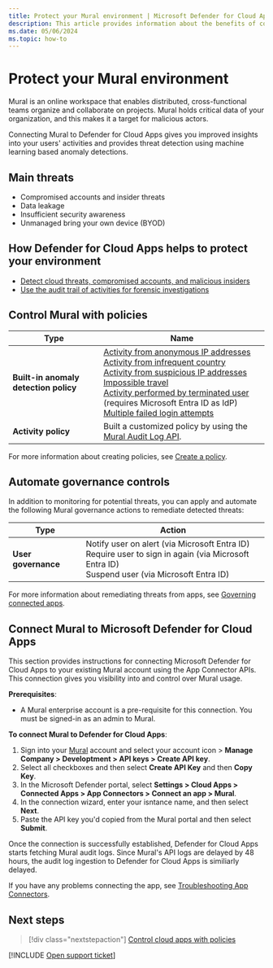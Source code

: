 ```yaml
---
title: Protect your Mural environment | Microsoft Defender for Cloud Apps
description: This article provides information about the benefits of connecting your Mural app to Defender for Cloud Apps using the API connector for visibility and control over use.
ms.date: 05/06/2024
ms.topic: how-to
---
```


# Protect your Mural environment

Mural is an online workspace that enables distributed, cross-functional teams organize and collaborate on projects. Mural holds critical data of your organization, and this makes it a target for malicious actors.

Connecting Mural to Defender for Cloud Apps gives you improved insights into your users' activities and provides threat detection using machine learning based anomaly detections.

## Main threats

- Compromised accounts and insider threats
- Data leakage
- Insufficient security awareness
- Unmanaged bring your own device (BYOD)

## How Defender for Cloud Apps helps to protect your environment

- [Detect cloud threats, compromised accounts, and malicious insiders](best-practices.md#detect-cloud-threats-compromised-accounts-malicious-insiders-and-ransomware)
- [Use the audit trail of activities for forensic investigations](best-practices.md#use-the-audit-trail-of-activities-for-forensic-investigations)

## Control Mural with policies

| **Type**                           | **Name**                                                     |
| ---------------------------------- | ------------------------------------------------------------ |
| **Built-in  anomaly detection policy** | [Activity from   anonymous IP addresses](anomaly-detection-policy.md#activity-from-anonymous-ip-addresses)  <br /> [Activity from   infrequent country](anomaly-detection-policy.md#activity-from-infrequent-country) <br /> [Activity from   suspicious IP addresses](anomaly-detection-policy.md#activity-from-suspicious-ip-addresses)  <br /> [Impossible travel](anomaly-detection-policy.md#impossible-travel)  <br /> [Activity   performed by terminated user](anomaly-detection-policy.md#activity-performed-by-terminated-user) (requires Microsoft Entra ID as IdP)   <br />[Multiple failed   login attempts](anomaly-detection-policy.md#multiple-failed-login-attempts)  <br /> |
| **Activity  policy**                   | Built a customized policy by using the [Mural Audit Log API](https://support.mural.co/s/article/audit-logs).  |

<!--check xrefs -->
For more information about creating policies, see [Create a policy](control-cloud-apps-with-policies.md#create-a-policy).

## Automate governance controls

In addition to monitoring for potential threats, you can apply and automate the following Mural governance actions to remediate detected threats:

| **Type**        | **Action**                                                   |
| --------------- | ------------------------------------------------------------ |
| **User governance** | Notify user on  alert (via Microsoft Entra ID)<br />  Require user to sign in again (via Microsoft Entra ID)   <br /> Suspend user (via Microsoft Entra ID) |

For more information about remediating threats from apps, see [Governing connected apps](governance-actions.md).

## Connect Mural to Microsoft Defender for Cloud Apps

This section provides instructions for connecting Microsoft Defender for Cloud Apps to your existing Mural account using the App Connector APIs. This connection gives you visibility into and control over Mural usage. 

**Prerequisites**:

- A Mural enterprise account is a pre-requisite for this connection. You must be signed-in as an admin to Mural.

**To connect Mural to Defender for Cloud Apps**:

1.	Sign into your [Mural](https://app.mural.co/) account and select your account icon > **Manage Company > Developtment > API keys > Create API key**.
1.	Select all checkboxes and then select **Create API Key** and then **Copy Key**.
1.	In the Microsoft Defender portal, select **Settings > Cloud Apps > Connected Apps > App Connectors > Connect an app > Mural**.
1.	In the connection wizard, enter your isntance name, and then select **Next**.
1.	Paste the API key you'd copied from the Mural portal and then select **Submit**.

Once the connection is successfully established, Defender for Cloud Apps starts fetching Mural audit logs. Since Mural's API logs are delayed by 48 hours, the audit log ingestion to Defender for Cloud Apps is similiarly delayed.

If you have any problems connecting the app, see [Troubleshooting App Connectors](/defender-cloud-apps/troubleshooting-api-connectors-using-error-messages).

## Next steps

> [!div class="nextstepaction"]
> [Control cloud apps with policies](control-cloud-apps-with-policies.md)


[!INCLUDE [Open support ticket](includes/support.md)]

